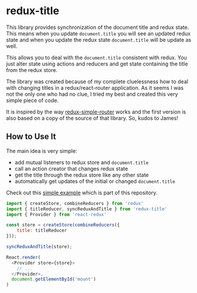 # redux-title

This library provides synchronization of the document title and redux state.
This means when you update `document.title` you will see an updated redux state and
when you update the redux state `document.title` will be update as well.

This allows you to deal with the `document.title` consistent with redux.
You just alter state using actions and reducers and get state containing the title from the redux store.

The library was created because of my complete cluelessness how to deal with changing titles in a redux/react-router application.
As it seems I was not the only one who had no clue, I tried my best and created this very simple piece of code.

It is inspired by the way [redux-simple-router](https://github.com/jlongster/redux-simple-router) works
and the first version is also based on a copy of the source of that library. So, kudos to James!


## How to Use It

The main idea is very simple:
- add mutual listeners to redux store and `document.title`
- call an action creator that changes redux state
- get the title through the redux store like any other state
- automatically get updates of the initial or changed `document.title`

Check out this [simple example](https://github.com/DJCordhose/redux-title/tree/master/example) which is
part of this repository.

```js
import { createStore, combineReducers } from 'redux'
import { titleReducer, syncReduxAndTitle } from 'redux-title'
import { Provider } from 'react-redux'

const store = createStore(combineReducers({
    title: titleReducer
}));

syncReduxAndTitle(store);

React.render(
  <Provider store={store}>
    // ...
  </Provider>,
  document.getElementById('mount')
)
```
